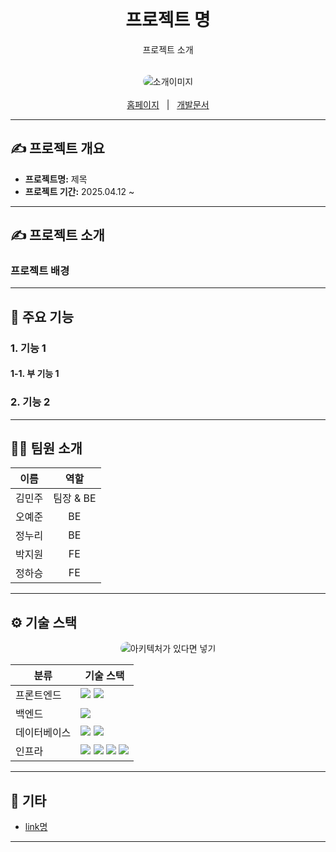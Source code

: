 
<br/>

<div align="center">
  <h1>프로젝트 명</h1>
  <p>프로젝트 소개</p>
</div>

<br/>

<div align="center">
  <img src="./assets/xxx.png" alt="소개이미지" style="border-radius: 10px;"/>
</div>

<br/>

<div align="center">
  <a href="">홈페이지</a>
  &nbsp; | &nbsp;
  <a href="">개발문서</a>
</div>

---

## ✍️ 프로젝트 개요

- **프로젝트명:** 제목
- **프로젝트 기간:** 2025.04.12 ~ 

---

## ✍️ 프로젝트 소개

### 프로젝트 배경

---

## 📌 주요 기능

### **1. 기능 1**

#### **1-1. 부 기능 1**

### **2. 기능 2**

---

## 🧑‍💻 팀원 소개

| **이름**    | **역할**        | 
|:-----------:|:---------------:|
| 김민주      | 팀장 & BE       | 
| 오예준      | BE              | 
| 정누리      | BE              | 
| 박지원      | FE              |
| 정하승      | FE              | 

---

## ⚙️ 기술 스택

<div align="center">
  <img src="./assets/xxx.png" alt="아키텍처가 있다면 넣기" style="border-radius: 10px;"/>
</div>

<table>
  <thead>
    <tr>
      <th>분류</th>
      <th>기술 스택</th>
    </tr>
  </thead>
  <tbody>
    <tr>
      <td>프론트엔드</td>
      <td>
        <img src="https://img.shields.io/badge/React-61DAFB?style=flat&logo=react&logoColor=white"/>
        <img src="https://img.shields.io/badge/TypeScript-3178C6?style=flat&logo=typescript&logoColor=white"/>
      </td>
    </tr>
    <tr>
      <td>백엔드</td>
      <td>
        <img src="https://img.shields.io/badge/Spring_Boot-6DB33F?style=flat&logo=spring-boot&logoColor=white"/>
      </td>
    </tr>
    <tr>
      <td>데이터베이스</td>
      <td>
        <img src="https://img.shields.io/badge/MySQL-4479A1?style=flat&logo=mysql&logoColor=white"/>
        <img src="https://img.shields.io/badge/Redis-DC382D?style=flat&logo=redis&logoColor=white"/>
      </td>
    </tr>
    <tr>
      <td>인프라</td>
      <td>
        <img src="https://img.shields.io/badge/AWS_EC2-FF9900?style=flat&logo=amazon-ec2&logoColor=white"/>
        <img src="https://img.shields.io/badge/Ubuntu-20.04-E95420?style=flat&logo=ubuntu&logoColor=white"/>
        <img src="https://img.shields.io/badge/Nginx-1.18.0-009639?style=flat&logo=nginx&logoColor=white"/>
        <img src="https://img.shields.io/badge/Tomcat-F8DC75?style=flat&logo=apache-tomcat&logoColor=black"/>
      </td>
    </tr>
  </tbody>
</table>


---

## 📂 기타

- [link명](link)

---

